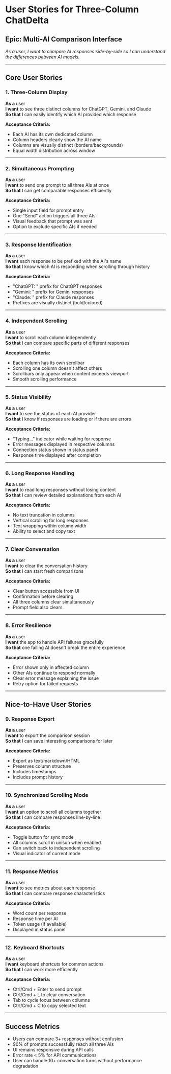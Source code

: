 # User Stories for Three-Column ChatDelta

## Epic: Multi-AI Comparison Interface
*As a user, I want to compare AI responses side-by-side so I can understand the differences between AI models.*

---

## Core User Stories

### 1. Three-Column Display
**As a** user  
**I want** to see three distinct columns for ChatGPT, Gemini, and Claude  
**So that** I can easily identify which AI provided which response  

**Acceptance Criteria:**
- Each AI has its own dedicated column
- Column headers clearly show the AI name
- Columns are visually distinct (borders/backgrounds)
- Equal width distribution across window

---

### 2. Simultaneous Prompting
**As a** user  
**I want** to send one prompt to all three AIs at once  
**So that** I can get comparable responses efficiently  

**Acceptance Criteria:**
- Single input field for prompt entry
- One "Send" action triggers all three AIs
- Visual feedback that prompt was sent
- Option to exclude specific AIs if needed

---

### 3. Response Identification
**As a** user  
**I want** each response to be prefixed with the AI's name  
**So that** I know which AI is responding when scrolling through history  

**Acceptance Criteria:**
- "ChatGPT: " prefix for ChatGPT responses
- "Gemini: " prefix for Gemini responses  
- "Claude: " prefix for Claude responses
- Prefixes are visually distinct (bold/colored)

---

### 4. Independent Scrolling
**As a** user  
**I want** to scroll each column independently  
**So that** I can compare specific parts of different responses  

**Acceptance Criteria:**
- Each column has its own scrollbar
- Scrolling one column doesn't affect others
- Scrollbars only appear when content exceeds viewport
- Smooth scrolling performance

---

### 5. Status Visibility
**As a** user  
**I want** to see the status of each AI provider  
**So that** I know if responses are loading or if there are errors  

**Acceptance Criteria:**
- "Typing..." indicator while waiting for response
- Error messages displayed in respective columns
- Connection status shown in status panel
- Response time displayed after completion

---

### 6. Long Response Handling
**As a** user  
**I want** to read long responses without losing content  
**So that** I can review detailed explanations from each AI  

**Acceptance Criteria:**
- No text truncation in columns
- Vertical scrolling for long responses
- Text wrapping within column width
- Ability to select and copy text

---

### 7. Clear Conversation
**As a** user  
**I want** to clear the conversation history  
**So that** I can start fresh comparisons  

**Acceptance Criteria:**
- Clear button accessible from UI
- Confirmation before clearing
- All three columns clear simultaneously
- Prompt field also clears

---

### 8. Error Resilience
**As a** user  
**I want** the app to handle API failures gracefully  
**So that** one failing AI doesn't break the entire experience  

**Acceptance Criteria:**
- Error shown only in affected column
- Other AIs continue to respond normally
- Clear error message explaining the issue
- Retry option for failed requests

---

## Nice-to-Have User Stories

### 9. Response Export
**As a** user  
**I want** to export the comparison session  
**So that** I can save interesting comparisons for later  

**Acceptance Criteria:**
- Export as text/markdown/HTML
- Preserves column structure
- Includes timestamps
- Includes prompt history

---

### 10. Synchronized Scrolling Mode
**As a** user  
**I want** an option to scroll all columns together  
**So that** I can compare responses line-by-line  

**Acceptance Criteria:**
- Toggle button for sync mode
- All columns scroll in unison when enabled
- Can switch back to independent scrolling
- Visual indicator of current mode

---

### 11. Response Metrics
**As a** user  
**I want** to see metrics about each response  
**So that** I can compare response characteristics  

**Acceptance Criteria:**
- Word count per response
- Response time per AI
- Token usage (if available)
- Displayed in status panel

---

### 12. Keyboard Shortcuts
**As a** user  
**I want** keyboard shortcuts for common actions  
**So that** I can work more efficiently  

**Acceptance Criteria:**
- Ctrl/Cmd + Enter to send prompt
- Ctrl/Cmd + L to clear conversation
- Tab to cycle focus between columns
- Ctrl/Cmd + C to copy selected text

---

## Success Metrics
- Users can compare 3+ responses without confusion
- 90% of prompts successfully reach all three AIs
- UI remains responsive during API calls
- Error rate < 5% for API communications
- User can handle 10+ conversation turns without performance degradation